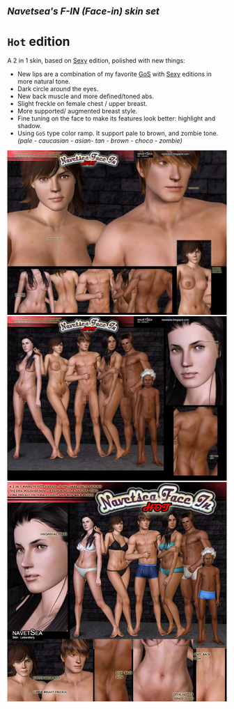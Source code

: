 ## _Navetsea's F-IN (Face-in) skin set_
# `Hot` edition

A 2 in 1 skin, based on [Sexy](/mods/16%20Sexy) edition, polished with new things:

- New lips are a combination of my favorite [GoS](/mods/07%20G.o.S%20(Garden%20of%20Shadows)) with [Sexy](/mods/16%20Sexy) editions in more natural tone.
- Dark circle around the eyes.
- New back muscle and more defined/toned abs.
- Slight freckle on female chest / upper breast.
- More supported/ augmented breast style.
- Fine tuning on the face to make its features look better: highlight and shadow.
- Using `GoS` type color ramp. It support pale to brown, and zombie tone. _(pale - caucasian - asian- tan - brown - choco - zombie)_

![Hot-1](/_PREVIEW/17%20Hot-1.jpg)
![Hot-2](/_PREVIEW/17%20Hot-2.jpg)
![Hot-3](/_PREVIEW/17%20Hot-3.jpg)
